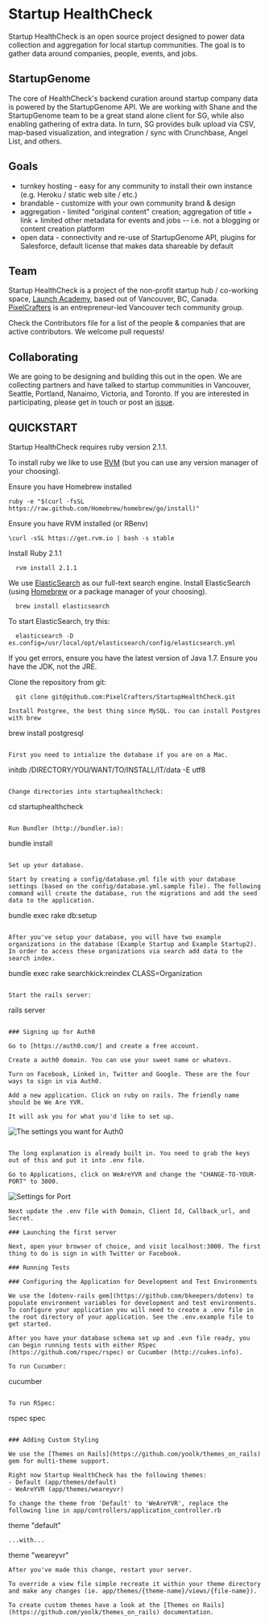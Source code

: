 # Startup HealthCheck

Startup HealthCheck is an open source project designed to power data collection and aggregation for local startup communities. The goal is to gather data around companies, people, events, and jobs.

## StartupGenome

The core of HealthCheck's backend curation around startup company data is powered by the StartupGenome API. We are working with Shane and the StartupGenome team to be a great stand alone client for SG, while also enabling gathering of extra data. In turn, SG provides bulk upload via CSV, map-based visualization, and integration / sync with Crunchbase, Angel List, and others.

## Goals

* turnkey hosting - easy for any community to install their own instance (e.g. Heroku / static web site / etc.)
* brandable - customize with your own community brand & design
* aggregation - limited "original content" creation; aggregation of title + link + limited other metadata for events and jobs -- i.e. not a blogging or content creation platform
* open data - connectivity and re-use of StartupGenome API, plugins for Salesforce, default license that makes data shareable by default


## Team

Startup HealthCheck is a project of the non-profit startup hub / co-working space, [Launch Academy](http://launchacademy.ca/), based out of Vancouver, BC, Canada. [PixelCrafters](http://www.pixelcrafters.ca) is an entrepreneur-led Vancouver tech community group.

Check the Contributors file for a list of the people & companies that are active contributors. We welcome pull requests!

## Collaborating

We are going to be designing and building this out in the open. We are collecting partners and have talked to startup communities in Vancouver, Seattle, Portland, Nanaimo, Victoria, and Toronto. If you are interested in participating, please get in touch or post an [issue](https://github.com/PixelCrafters/StartupHealthCheck/issues).


## QUICKSTART

Startup HealthCheck requires ruby version 2.1.1.

To install ruby we like to use [RVM](http://rvm.io/rvm/install) (but you can use any version manager of your choosing).

Ensure you have Homebrew installed
```
ruby -e "$(curl -fsSL https://raw.github.com/Homebrew/homebrew/go/install)"
```

Ensure you have RVM installed (or RBenv)
```
\curl -sSL https://get.rvm.io | bash -s stable
```

Install Ruby 2.1.1
```
  rvm install 2.1.1
```

We use [ElasticSearch](http://www.elasticsearch.org/) as our full-text search engine.
Install ElasticSearch (using [Homebrew](http://brew.sh/) or a package manager of your choosing).
```
  brew install elasticsearch
```  

To start ElasticSearch, try this:
```
  elasticsearch -D es.config=/usr/local/opt/elasticsearch/config/elasticsearch.yml
```

If you get errors, ensure you have the latest version of Java 1.7. Ensure you have the JDK, not the JRE.

Clone the repository from git:
```
  git clone git@github.com:PixelCrafters/StartupHealthCheck.git
```

```
Install Postgree, the best thing since MySQL. You can install Postgres with brew
```
brew install postgresql
```

First you need to intialize the database if you are on a Mac.
```
initdb /DIRECTORY/YOU/WANT/TO/INSTALL/IT/data -E utf8
```

Change directories into startuphealthcheck:
```
  cd startuphealthcheck
```  

Run Bundler (http://bundler.io):
```  
  bundle install
```  

Set up your database. 

Start by creating a config/database.yml file with your database settings (based on the config/database.yml.sample file). The following command will create the database, run the migrations and add the seed data to the application.
```
  bundle exec rake db:setup
```

After you've setup your database, you will have two example organizations in the database (Example Startup and Example Startup2). In order to access these organizations via search add data to the search index.
```
  bundle exec rake searchkick:reindex CLASS=Organization
```

Start the rails server:
```  
  rails server
```  

### Signing up for Auth0

Go to [https://auth0.com/] and create a free account.

Create a auth0 domain. You can use your sweet name or whatevs.

Turn on Facebook, Linked in, Twitter and Google. These are the four ways to sign in via Auth0.

Add a new application. Click on ruby on rails. The friendly name should be We Are YVR.

It will ask you for what you'd like to set up.

```
![The settings you want for Auth0](/app/themes/weareyvr/assets/images/weareyvr/Auth0SocialConnections.png)
```

The long explanation is already built in. You need to grab the keys out of this and put it into .env file.

Go to Applications, click on WeAreYVR and change the "CHANGE-TO-YOUR-PORT" to 3000.

```
![Settings for Port](/app/themes/weareyvr/assets/images/weareyvr/changeToYourPort.png)
```
Next update the .env file with Domain, Client Id, Callback_url, and Secret.

### Launching the first server

Next, open your browser of choice, and visit localhost:3000. The first thing to do is sign in with Twitter or Facebook.

### Running Tests

### Configuring the Application for Development and Test Environments

We use the [dotenv-rails gem](https://github.com/bkeepers/dotenv) to populate environment variables for development and test environments. To configure your application you will need to create a .env file in the root directory of your application. See the .env.example file to get started.

After you have your database schema set up and .evn file ready, you can begin running tests with either RSpec (https://github.com/rspec/rspec) or Cucumber (http://cukes.info).

To run Cucumber:
```
  cucumber
```

To run RSpec:
```
  rspec spec
```

### Adding Custom Styling

We use the [Themes on Rails](https://github.com/yoolk/themes_on_rails) gem for multi-theme support.

Right now Startup HealthCheck has the following themes:
- Default (app/themes/default)
- WeAreYVR (app/themes/weareyvr)

To change the theme from 'Default' to 'WeAreYVR', replace the following line in app/controllers/application_controller.rb
```
  theme "default"
```
...with...
```
  theme "weareyvr"
```
After you've made this change, restart your server.

To override a view file simple recreate it within your theme directory and make any changes (ie. app/themes/{theme-name}/views/{file-name}).

To create custom themes have a look at the [Themes on Rails](https://github.com/yoolk/themes_on_rails) documentation.

